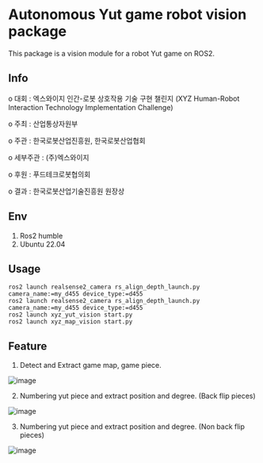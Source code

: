 # Autonomous Yut game robot vision package
This package is a vision module for a robot Yut game on ROS2.

## Info
 o 대회 : 엑스와이지 인간-로봇 상호작용 기술 구현 챌린지 
         (XYZ Human-Robot Interaction Technology Implementation Challenge)
 
 o 주최 : 산업통상자원부
 
 o 주관 : 한국로봇산업진흥원, 한국로봇산업협회
 
 o 세부주관 : (주)엑스와이지
 
 o 후원 : 푸드테크로봇협의회
 
 o 결과 : 한국로봇산업기술진흥원 원장상

## Env

1. Ros2 humble
2. Ubuntu 22.04

## Usage

```
ros2 launch realsense2_camera rs_align_depth_launch.py camera_name:=my_d455 device_type:=d455
ros2 launch realsense2_camera rs_align_depth_launch.py camera_name:=my_d455 device_type:=d455
ros2 launch xyz_yut_vision start.py
ros2 launch xyz_map_vision start.py
```

## Feature
1. Detect and Extract game map, game piece.
   
![image](https://github.com/user-attachments/assets/7792feb2-df37-4a4e-95ed-13a4ef4285c3)

2. Numbering yut piece and extract position and degree. (Back flip pieces)
   
![image](https://github.com/user-attachments/assets/c85a1625-d5e6-49e2-ab60-e38377e14de8)

3. Numbering yut piece and extract position and degree. (Non back flip pieces)
   
![image](https://github.com/user-attachments/assets/9c90b4c8-1efd-4fff-ab05-0676596aa052)
